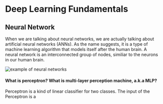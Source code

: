 # Deep Learning Fundamentals

## Neural Network

When we are talking about neural networks, we are actually talking about artificial neural networks \(ANNs\). As the name suggests, it is a type of machine learning algorithm that models itself after the human brain. A neural network is an interconnected group of nodes, similiar to the neurons in our human brain.

![example of neural networks](https://upload.wikimedia.org/wikipedia/commons/thumb/4/46/Colored_neural_network.svg/600px-Colored_neural_network.svg.png)

#### What is perceptron? What is multi-layer perception machine, a.k.a MLP?

Perceptron is a kind of linear classifier for two classes. The input of the Perceptron is a

